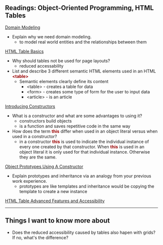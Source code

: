 ## Readings: Object-Oriented Programming, HTML Tables

[Domain Modeling](https://github.com/codefellows/domain_modeling#domain-modeling)

- Explain why we need domain modeling.
    - to model real world entities and the relationships between them

[HTML Table Basics](https://developer.mozilla.org/en-US/docs/Learn/HTML/Tables/Basics)

- Why should tables not be used for page layouts?
    - reduced accessability
- List and describe 3 different semantic HTML elements used in an HTML <span style="color:#990000">**&lt;table&gt;**</span>
    - Semantic elements clearly define its content
        - &lt;table&gt; - creates a table for data
        - &lt;form&gt; - creates some type of form for the user to input data
        - &lt;article&gt; - is an article


[Introducing Constructors](https://developer.mozilla.org/en-US/docs/Learn/JavaScript/Objects/Basics#introducing_constructors)

- What is a constructor and what are some advantages to using it?
    - constructors build objects
    - is a function and saves repetitive code in the same way
- How does the term <span style="color:#990000">**this**</span> differ when used in an object literal versus when used in a constructor?
    - in a constructor <span style="color:#990000">**this**</span> is used to indicate the individual instance of every one created by that constructor.  When <span style="color:#990000">**this**</span> is used in an object literal it is only used for that individual instance.  Otherwise they are the same.

[Object Prototypes Using A Constructor](https://ui.dev/beginners-guide-to-javascript-prototype)

- Explain prototypes and inheritance via an analogy from your previous work experience.
    - prototypes are like templates and inheritance would be copying the template to create a new instance

[HTML Table Advanced Features and Accessibility](https://developer.mozilla.org/en-US/docs/Learn/HTML/Tables/Advanced)

------------------------

## Things I want to know more about
- Does the reduced accessibility caused by tables also hapen with grids?  If no, what's the difference?